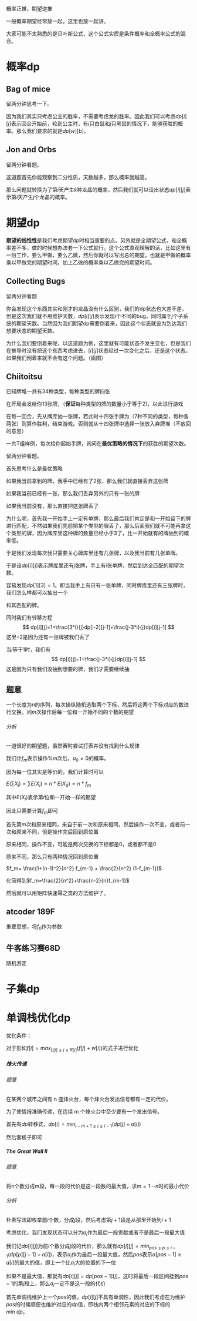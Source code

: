 概率正推，期望逆推

一般概率期望经常放一起，这里也放一起讲。

大家可能不太熟悉的是贝叶斯公式，这个公式实质是条件概率和全概率公式的混合。



# 概率dp

## Bag of mice

留两分钟思考一下。

因为我们其实只考虑公主的胜率，不需要考虑龙的胜率。因此我们可以考虑$dp[i][j]$表示回合开始前，轮到公主时，有$i$只白鼠和$j$只黑鼠的情况下，能够获胜的概率。那么我们要求的就是$dp[w][b]$。

## Jon and Orbs

留两分钟看题。

这道题首先你能观察到二分性质，天数越多，那么概率就越高。

那么问题就转换为了第$i$天产生$k$种龙晶的概率，然后我们就可以设出状态$dp[i][j]$表示第$i$天产生$j$个龙晶的概率。



# 期望dp

**期望的线性性**是我们考虑期望$dp$时相当重要的点。另外就是全期望公式，和全概率差不多，做的时候想办法套一下公式就行。这个公式直观理解的话，比如这里有一份工作，要么甲做，要么乙做，然后你就可以写出总的期望，也就是甲做的概率乘以甲做完的期望时间，加上乙做的概率乘以乙做完的期望时间。

## Collecting Bugs

留两分钟看题

你会发现这个东西其实和刚才的龙晶没有什么区别，我们的dp状态也大差不差，但是这次我们就不用维护天数，$dp[i][j]$表示发现$i$个不同的bug，同时属于$j$个子系统的期望天数。当然因为我们期望dp需要倒着来，因此这个状态就设为到达我们想要状态的期望天数。

为什么我们要倒着来呢，以这道题为例，这里就有可能状态不发生变化，但是我们在推导时没有把这个东西考虑进去，$[i][j]$状态经过一次变化之后，还是这个状态。如果我们倒着来就不会有这个问题。（画图）

## Chiitoitsu

已知牌堆一共有34种类型，每种类型的牌四张

在开局会发给你13张牌，（**保证**每种类型的牌的数量小于等于2)，以此进行游戏

在每一回合，先从牌库抽一张牌，若此时十四张手牌为（7种不同的类型，每种各两张）则算作胜利，结束游戏。否则就从十四张牌中选择一张放入弃牌堆（不放回的意思）

一共T组样例，每次给你起始手牌，询问在**最优策略的情况下**的获胜的期望次数。

留两分钟看题。

首先思考什么是最优策略

如果我当前拿到的牌，我手中已经有了2张，那么我们就直接丢弃这张牌

如果我当前已经有一张，那么我们丢弃另外的只有一张的牌

如果我当前没有，那么直接把这张牌丢了

为什么呢，首先我一开始手上一定有单牌，那么最后我们肯定是和一开始留下的牌进行匹配，不然如果我们先前把某个类型的牌丢了，那么后面我们就不可能再拿这个类型的牌，因为牌库里这种牌的数量已经小于$3$了，比一开始就有的牌抽到的概率低。

于是我们发现每次我只需要关心牌库里还有几张牌，以及我当前有几张单牌。

于是设$dp[i][j]$表示牌库里还有$j$张牌，手上有$i$张单牌，然后到达全匹配的期望次数。

容易发现$dp[1][3]=1$。即当我手上有只有一张单牌，同时牌库里还有三张牌时，我们怎么样都可以抽出一个

和其匹配的牌。

同时我们有转移方程
$$
dp[i][j]=1+\frac{3*i}{j}dp[i-2][j-1]+\frac{j-3*i}{j}dp[i][j-1]
$$
这里$-2$是因为还有一张牌被我们丢了

当$i$等于1时，我们有
$$
dp[i][j]=1+\frac{j-3*i}{j}dp[i][j-1]
$$
这是因为只有我们没抽到想要的牌，我们才需要继续抽



## 题意

一个长度为$n$的序列，每次操纵随机选取两个下标，然后将这两个下标对应的数进行交换，问$m$次操作后每一位和一开始不同的个数的期望

###### 分析

一道很好的期望题，虽然赛时尝试打表并没有找到什么规律

我们计$f_m$表示操作%$m$次后，$a_0=0$的概率。

因为每一位其实是等价的，我们计算时可以

$E(\sum X_i) =\sum E(X_i)=n*E(X_0)=n*f_m$

其中$E(X_i)$表示第$i$位和一开始一样的期望

因此只需要计算$f_m$即可

首先第$m$次和原来相同，来自于前一次和原来相同，然后操作一次不变，或者前一次和原来不同，但是操作完后回到原位置

原来相同，操作不变，可能是两次交换的下标都是$0$，或者都不是$0$

原来不同，那么只有两种情况回到原位置

$f_m= \frac{1+(n-1)^2}{n^2} f_{m-1} + \frac{2}{n^2} (1-f_{m-1})$

化简得到$f_m=\frac{2}{n^2}+\frac{n-2}{n}f_{m-1}$

然后就可以用矩阵快速幂之类的方法维护了。

## atcoder 189F

重要思想，将$f_0$作为参数



## 牛客练习赛68D





随机游走

# 子集dp



# 单调栈优化dp

优化条件：

对于形如$f[i]=max_{L[i] \leq j \leq R[i]} (f[j]+w[i])$的式子进行优化

##### 烽火传递

###### 题意

在某两个城市之间有 n 座烽火台，每个烽火台发出信号都有一定的代价。

为了使情报准确传递，在连续 m 个烽火台中至少要有一个发出信号。

首先有$dp$转移式，$dp[i]=min_{i-m+1 \leq j \leq i-1}(dp[j]+a[i])$

然后套板子即可

##### The Great Wall II

###### 题意

将n个数分成m段，每一段的代价是这一段数的最大值，求$m=1 \cdots n$时的最小代价

###### 分析

朴素写法即枚举前$i$个数，分成$j$段，然后考虑第$j+1$段是从那里开始到$i+1$

考虑优化，我们发现状态可以分为$a_i$作为最后一段贡献或者不是最后一段最大值

我们记$dp[i][j]$为前$i$个数分成$j$段的代价，那么就有$dp[i][j]=min_{ pos \leq p \leq i-1}(dp[p][j-1]+a[i])$，表示$a_i$作为最后一段最大值，然后$pos$表示$a[pos-1] \ge  a[i]$的最大的值，即上一个比$a_i$大的位置的下一位

如果不是最大值，那就有$dp[i][j]=dp[pos-1][j]$，这时将最后一段区间挂到$pos-1$的第$j$段上，那么$a_i$一定不是这一段的代价

首先单调栈维护上一个$pos$的值，$dp[i][j]$不具有单调性，因此我们考虑在为维护$pos$的时候顺便也维护对应的$dp$值，即栈内两个相邻元素的对应的下标的$min ~dp$。